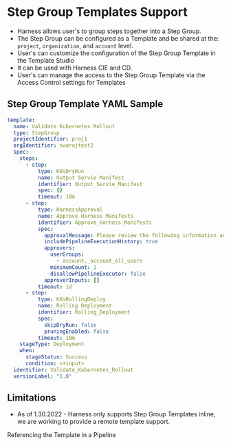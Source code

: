 # Step Group Templates Support

- Harness allows user's to group steps together into a Step Group.
- The Step Group can be configured as a Template and be shared at the: `project`, `organization`, and `account` level.
- User's can customize the configuration of the Step Group Template in the Template Studio
- It can be used with Harness CIE and CD. 
- User's can manage the access to the Step Group Template via the Access Control settings for Templates


## Step Group Template YAML Sample

```YAML
template:
  name: Validate Kubernetes Rollout
  type: StepGroup
  projectIdentifier: proj1
  orgIdentifier: swarajtest2
  spec:
    steps:
      - step:
          type: K8sDryRun
          name: Output Servie Manifest
          identifier: Output_Servie_Manifest
          spec: {}
          timeout: 10m
      - step:
          type: HarnessApproval
          name: Approve Harness Manifests
          identifier: Approve_Harness_Manifests
          spec:
            approvalMessage: Please review the following information and approve the pipeline progression
            includePipelineExecutionHistory: true
            approvers:
              userGroups:
                - account._account_all_users
              minimumCount: 1
              disallowPipelineExecutor: false
            approverInputs: []
          timeout: 1d
      - step:
          type: K8sRollingDeploy
          name: Rolling Deployment
          identifier: Rolling_Deployment
          spec:
            skipDryRun: false
            pruningEnabled: false
          timeout: 10m
    stageType: Deployment
    when:
      stageStatus: Success
      condition: <+input>
  identifier: Validate_Kubernetes_Rollout
  versionLabel: "1.0"
```

## Limitations

- As of 1.30.2022 - Harness only supports Step Group Templates inline, we are working to provide a remote template support.


Referencing the Template in a Pipeline

